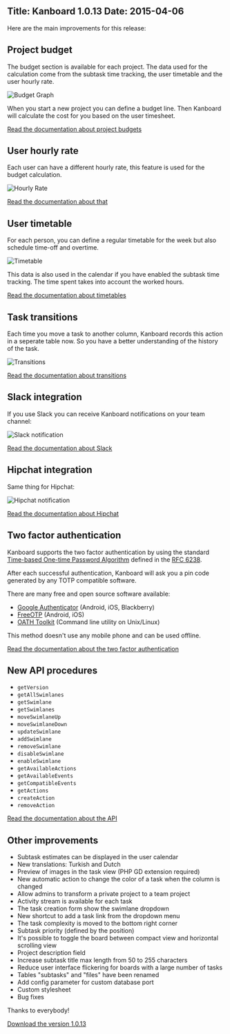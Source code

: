 Title: Kanboard 1.0.13
Date: 2015-04-06
---

Here are the main improvements for this release:

Project budget
--------------

The budget section is available for each project.
The data used for the calculation come from the subtask time tracking, the user timetable and the user hourly rate.

![Budget Graph](https://kanboard.net/screenshots/documentation/budget-graph.png)

When you start a new project you can define a budget line.
Then Kanboard will calculate the cost for you based on the user timesheet.

[Read the documentation about project budgets](https://kanboard.net/documentation/budget)

User hourly rate
----------------

Each user can have a different hourly rate, this feature is used for the budget calculation.

![Hourly Rate](https://kanboard.net/screenshots/documentation/hourly-rate.png)

[Read the documentation about that](https://kanboard.net/documentation/hourly-rate)

User timetable
--------------

For each person, you can define a regular timetable for the week but also schedule time-off and overtime.

![Timetable](https://kanboard.net/screenshots/documentation/timetable.png)

This data is also used in the calendar if you have enabled the subtask time tracking.
The time spent takes into account the worked hours.

[Read the documentation about timetables](https://kanboard.net/documentation/timetable)

Task transitions
----------------

Each time you move a task to another column, Kanboard records this action in a seperate table now.
So you have a better understanding of the history of the task.

![Transitions](https://kanboard.net/screenshots/documentation/transitions.png)

[Read the documentation about transitions](https://kanboard.net/documentation/transitions)

Slack integration
-----------------

If you use Slack you can receive Kanboard notifications on your team channel:

![Slack notification](https://kanboard.net/screenshots/documentation/slack-notification.png)

[Read the documentation about Slack](https://kanboard.net/documentation/slack)

Hipchat integration
-------------------

Same thing for Hipchat:

![Hipchat notification](https://kanboard.net/screenshots/documentation/hipchat-notification.png)

[Read the documentation about Hipchat](https://kanboard.net/documentation/hipchat)

Two factor authentication
-------------------------

Kanboard supports the two factor authentication by using the standard [Time-based One-time Password Algorithm](http://en.wikipedia.org/wiki/Time-based_One-time_Password_Algorithm) defined in the [RFC 6238](http://tools.ietf.org/html/rfc6238).

After each successful authentication, Kanboard will ask you a pin code generated by any TOTP compatible software.

There are many free and open source software available:

- [Google Authenticator](https://github.com/google/google-authenticator/) (Android, iOS, Blackberry)
- [FreeOTP](https://fedorahosted.org/freeotp/) (Android, iOS)
- [OATH Toolkit](http://www.nongnu.org/oath-toolkit/) (Command line utility on Unix/Linux)

This method doesn't use any mobile phone and can be used offline.

[Read the documentation about the two factor authentication](https://kanboard.net/documentation/2fa)

New API procedures
------------------

- `getVersion`
- `getAllSwimlanes`
- `getSwimlane`
- `getSwimlanes`
- `moveSwimlaneUp`
- `moveSwimlaneDown`
- `updateSwimlane`
- `addSwimlane`
- `removeSwimlane`
- `disableSwimlane`
- `enableSwimlane`
- `getAvailableActions`
- `getAvailableEvents`
- `getCompatibleEvents`
- `getActions`
- `createAction`
- `removeAction`

[Read the documentation about the API](https://kanboard.net/documentation/api-json-rpc)

Other improvements
------------------

- Subtask estimates can be displayed in the user calendar
- New translations: Turkish and Dutch
- Preview of images in the task view (PHP GD extension required)
- New automatic action to change the color of a task when the column is changed
- Allow admins to transform a private project to a team project
- Activity stream is available for each task
- The task creation form show the swimlane dropdown
- New shortcut to add a task link from the dropdown menu
- The task complexity is moved to the bottom right corner
- Subtask priority (defined by the position)
- It's possible to toggle the board between compact view and horizontal scrolling view
- Project description field
- Increase subtask title max length from 50 to 255 characters
- Reduce user interface flickering for boards with a large number of tasks
- Tables "subtasks" and "files" have been renamed
- Add config parameter for custom database port
- Custom stylesheet
- Bug fixes

Thanks to everybody!

[Download the version 1.0.13](https://github.com/kanboard/kanboard/releases/download/v1.0.13/kanboard-1.0.13.zip)
